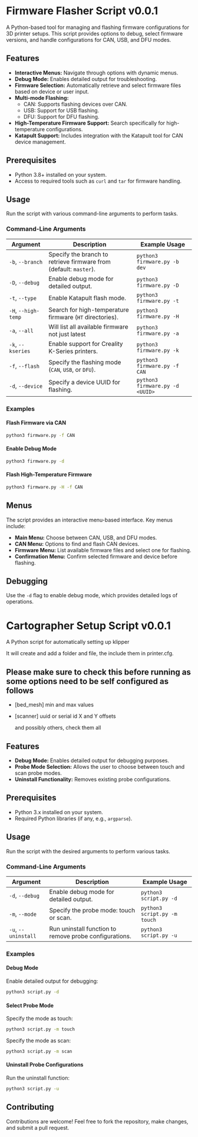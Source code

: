 
# Firmware Flasher Script v0.0.1

A Python-based tool for managing and flashing firmware configurations for 3D printer setups. This script provides options to debug, select firmware versions, and handle configurations for CAN, USB, and DFU modes.

## Features

- **Interactive Menus:** Navigate through options with dynamic menus.
- **Debug Mode:** Enables detailed output for troubleshooting.
- **Firmware Selection:** Automatically retrieve and select firmware files based on device or user input.
- **Multi-mode Flashing:**
  - CAN: Supports flashing devices over CAN.
  - USB: Support for USB flashing.
  - DFU: Support for DFU flashing.
- **High-Temperature Firmware Support:** Search specifically for high-temperature configurations.
- **Katapult Support:** Includes integration with the Katapult tool for CAN device management.

## Prerequisites

- Python 3.8+ installed on your system.
- Access to required tools such as `curl` and `tar` for firmware handling.

## Usage

Run the script with various command-line arguments to perform tasks.

### Command-Line Arguments

| Argument        | Description                                                                     | Example Usage                       |
|-----------------|---------------------------------------------------------------------------------|-------------------------------------|
| `-b`, `--branch` | Specify the branch to retrieve firmware from (default: `master`).                | `python3 firmware.py -b dev`       |
| `-D`, `--debug`  | Enable debug mode for detailed output.                                         | `python3 firmware.py -D`           |
| `-t`, `--type`   | Enable Katapult flash mode.                                                    | `python3 firmware.py -t`           |
| `-H`, `--high-temp` | Search for high-temperature firmware (`HT` directories).                   | `python3 firmware.py -H`           |
| `-a`, `--all` | Will list all available firmware not just latest                | `python3 firmware.py -a`           |
| `-k`, `--kseries` | Enable support for Creality K-Series printers.                                | `python3 firmware.py -k`           |
| `-f`, `--flash`  | Specify the flashing mode (`CAN`, `USB`, or `DFU`).                            | `python3 firmware.py -f CAN`       |
| `-d`, `--device` | Specify a device UUID for flashing.                                            | `python3 firmware.py -d <UUID>`    |

### Examples

#### Flash Firmware via CAN
```bash
python3 firmware.py -f CAN
```

#### Enable Debug Mode
```bash
python3 firmware.py -d
```

#### Flash High-Temperature Firmware
```bash
python3 firmware.py -H -f CAN
```


## Menus

The script provides an interactive menu-based interface. Key menus include:

- **Main Menu:** Choose between CAN, USB, and DFU modes.
- **CAN Menu:** Options to find and flash CAN devices.
- **Firmware Menu:** List available firmware files and select one for flashing.
- **Confirmation Menu:** Confirm selected firmware and device before flashing.

## Debugging

Use the `-d` flag to enable debug mode, which provides detailed logs of operations.


# Cartographer Setup Script v0.0.1

A Python script for automatically setting up klipper 

It will create and add a folder and file, the include them in printer.cfg.

## Please make sure to check this before running as some options need to be self configured as follows

- [bed_mesh]
    min and max values
- [scanner]
    uuid or serial id
    X and Y offsets
    
    and possibly others, check them all

## Features
- **Debug Mode:** Enables detailed output for debugging purposes.
- **Probe Mode Selection:** Allows the user to choose between touch and scan probe modes.
- **Uninstall Functionality:** Removes existing probe configurations.

## Prerequisites
- Python 3.x installed on your system.
- Required Python libraries (if any, e.g., `argparse`).

## Usage
Run the script with the desired arguments to perform various tasks.

### Command-Line Arguments

| Argument        | Description                                 | Example Usage                    |
|-----------------|---------------------------------------------|-----------------------------------|
| `-d`, `--debug` | Enable debug mode for detailed output.      | `python3 script.py -d`           |
| `-m`, `--mode`  | Specify the probe mode: touch or scan.      | `python3 script.py -m touch`     |
| `-u`, `--uninstall` | Run uninstall function to remove probe configurations. | `python3 script.py -u` |

### Examples

#### Debug Mode
Enable detailed output for debugging:
```bash
python3 script.py -d
```

#### Select Probe Mode
Specify the mode as touch:
```bash
python3 script.py -m touch
```

Specify the mode as scan:
```bash
python3 script.py -m scan
```

#### Uninstall Probe Configurations
Run the uninstall function:
```bash
python3 script.py -u
```

## Contributing
Contributions are welcome! Feel free to fork the repository, make changes, and submit a pull request.